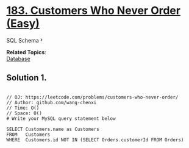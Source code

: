 # [183. Customers Who Never Order (Easy)](https://leetcode.com/problems/customers-who-never-order/)

<a class="sql-schema-link__3cEg">SQL Schema<svg viewBox="0 0 24 24" width="1em" height="1em" class="icon__1Md2"><path fill-rule="evenodd" d="M10 6L8.59 7.41 13.17 12l-4.58 4.59L10 18l6-6z"></path></svg></a>

**Related Topics**:  
[Database](https://leetcode.com/tag/database/)

## Solution 1.

```MySQL

// OJ: https://leetcode.com/problems/customers-who-never-order/
// Author: github.com/wang-chenxi
// Time: O()
// Space: O()
# Write your MySQL query statement below

SELECT Customers.name as Customers
FROM   Customers
WHERE  Customers.id NOT IN (SELECT Orders.customerId FROM Orders)

```
